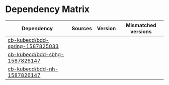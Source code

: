 # Dependency Matrix

Dependency | Sources | Version | Mismatched versions
---------- | ------- | ------- | -------------------
[cb-kubecd/bdd-spring-1587825033](https://github.com/cb-kubecd/bdd-spring-1587825033.git) |  | []() | 
[cb-kubecd/bdd-sbhg-1587826147](https://github.com/cb-kubecd/bdd-sbhg-1587826147.git) |  | []() | 
[cb-kubecd/bdd-nh-1587826147](https://github.com/cb-kubecd/bdd-nh-1587826147.git) |  | []() | 
